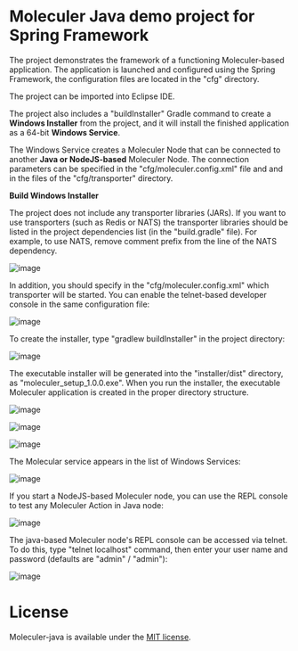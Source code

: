 # Moleculer Java demo project for Spring Framework

The project demonstrates the framework of a functioning Moleculer-based application. The application is launched and configured using the Spring Framework, the configuration files are located in the "cfg" directory.

The project can be imported into Eclipse IDE.

The project also includes a "buildInstaller" Gradle command to create a **Windows Installer** from the project, and it will install the finished application as a 64-bit **Windows Service**.

The Windows Service creates a Moleculer Node that can be connected to another **Java or NodeJS-based** Moleculer Node. The connection parameters can be specified in the "cfg/moleculer.config.xml" file and and in the files of the "cfg/transporter" directory.

**Build Windows Installer**

The project does not include any transporter libraries (JARs). If you want to use transporters (such as Redis or NATS) the transporter libraries should be listed in the project dependencies list (in the "build.gradle" file). For example, to use NATS, remove comment prefix from the line of the NATS dependency.

![image](docs/dependency.png)

In addition, you should specify in the "cfg/moleculer.config.xml" which transporter will be started. You can enable the telnet-based developer console in the same configuration file:

![image](docs/config.png)

To create the installer, type "gradlew buildInstaller" in the project directory:

![image](docs/gradlew.png)

The executable installer will be generated into the "installer/dist" directory, as "moleculer_setup_1.0.0.exe". When you run the installer, the executable Moleculer application is created in the proper directory structure.

![image](docs/installer1.png)

![image](docs/installer2.png)

![image](docs/installer3.png)

The Molecular service appears in the list of Windows Services:

![image](docs/service.png)

If you start a NodeJS-based Moleculer node, you can use the REPL console to test any Moleculer Action in Java node:

![image](docs/getobject.png)

The java-based Moleculer node's REPL console can be accessed via telnet. To do this, type "telnet localhost" command, then enter your user name and password (defaults are "admin" / "admin"):

![image](docs/info.png)

# License
Moleculer-java is available under the [MIT license](https://tldrlegal.com/license/mit-license).
